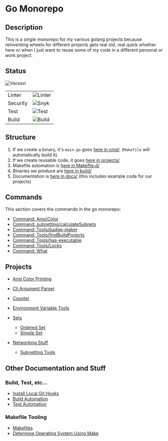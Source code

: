 Go Monorepo
===========

## Description

This is a single monorepo for my various golang projects because reinventing wheels for different projects
gets real old, real quick whether here or when I just want to reuse some of my code in a different personal
or work project.

## Status
![Version](https://raw.githubusercontent.com/sam-caldwell/go/main/badges/VERSION.svg)          

|          |                                                                                               |
|----------|-----------------------------------------------------------------------------------------------|
| Linter   | ![Linter](https://raw.githubusercontent.com/sam-caldwell/go/main/badges/LINT.svg?branch=main) |
| Security | ![Snyk](https://raw.githubusercontent.com/sam-caldwell/go/main/badges/SNYK.svg?branch=main)   |
| Test     | ![Test](https://raw.githubusercontent.com/sam-caldwell/go/main/badges/TEST.svg?branch=main)   |
| Build    | ![Build](https://raw.githubusercontent.com/sam-caldwell/go/main/badges/BUILD.svg?branch=main) |





## Structure

1. If we create a binary, it's `main.go` goes [here in cmd/](./cmd). (`Makefile` will automatically build it).
2. If we create reusable code, it goes [here in projects/](./projects)
3. Makefile automation is [here in Makefile.d/](./Makefile.d)
4. Binaries we produce are [here in build/](./build)
5. Documentation is [here in docs/](./docs) (this includes example code for our projects)

## Commands
This section covers the commands in the go monorepo:
* [Command: Ansi/Color](./cmd/ansi/color/README.md)
* [Command: subnetting/calculateSubnets](./cmd/subnetting/calculateSubnets/README.md)
* [Command: Tools/badge-maker](./cmd/tools/badge-maker/README.md)
* [Command: Tools/findBuildProjects](./cmd/tools/findBuildProjects/README.md)
* [Command: Tools/has-executable](cmd/tools/has-executable/README.md)
* [Command: Tools/Locks](./cmd/tools/locks/README.md)
* [Command: What](./cmd/tools/what/README.md)

## Projects

* [Ansi Color Printing](./projects/ansi/README.md)

* [Cli Argument Parser](./projects/argparse/README.md)

* [Counter](./projects/counter/README.md)

* [Environment Variable Tools](./projects/environment/README.md)

* [Sets](./projects/sets/README.md)
    * [Ordered Set](./projects/sets/orderedset/README.md)
    * [Simple Set](./projects/sets/simpleset/README.md)

* [Networking Stuff](./projects/net/README.md)
    * [Subnetting Tools](./projects/net/subnetting/README.md)

## Other Documentation and Stuff

### Build, Test, etc...

* [Install Local Git Hooks](docs/git/hooks.md)
* [Build Automation](docs/builds/README.md)
* [Test Automation](docs/tests/README.md)

### Makefile Tooling

* [Makefiles](Makefile.d)
* [Determine Operating System Using Make](Makefile.d/check/check.os.mk)